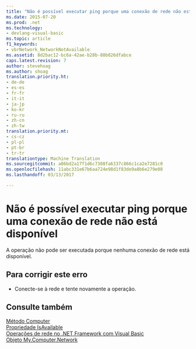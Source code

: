 ```yaml
---
title: "Não é possível executar ping porque uma conexão de rede não está disponível | Documentos do Microsoft"
ms.date: 2015-07-20
ms.prod: .net
ms.technology:
- devlang-visual-basic
ms.topic: article
f1_keywords:
- vbrNetwork_NetworkNotAvailable
ms.assetid: 8d2bac12-bc6a-42ae-b28b-80b026dfabce
caps.latest.revision: 7
author: stevehoag
ms.author: shoag
translation.priority.ht:
- de-de
- es-es
- fr-fr
- it-it
- ja-jp
- ko-kr
- ru-ru
- zh-cn
- zh-tw
translation.priority.mt:
- cs-cz
- pl-pl
- pt-br
- tr-tr
translationtype: Machine Translation
ms.sourcegitcommit: a06bd2a17f1d6c7308fa6337c866c1ca2e7281c0
ms.openlocfilehash: 11abc331e67b6aa724e98d1f83de9a8b6e279e08
ms.lasthandoff: 03/13/2017

---
```

# <a name="unable-to-ping-because-a-network-connection-is-not-available"></a>Não é possível executar ping porque uma conexão de rede não está disponível
A operação não pode ser executada porque nenhuma conexão de rede está disponível.  
  
## <a name="to-correct-this-error"></a>Para corrigir este erro  
  
-   Conecte-se à rede e tente novamente a operação.  
  
## <a name="see-also"></a>Consulte também  
 [Método Computer](http://msdn.microsoft.com/en-us/5f1eff72-3882-44a4-8234-ac21daac464c)   
 [Propriedade IsAvailable](http://msdn.microsoft.com/en-us/29f9361e-8c62-4d2e-a4f0-44b2dc43b9aa)   
 [Operações de rede no .NET Framework com Visual Basic](http://msdn.microsoft.com/en-us/c5379021-44ef-4d6a-acf5-e951fdcab6b2)   
 [Objeto My.Computer.Network](../../visual-basic/language-reference/objects/my-computer-network-object.md)
